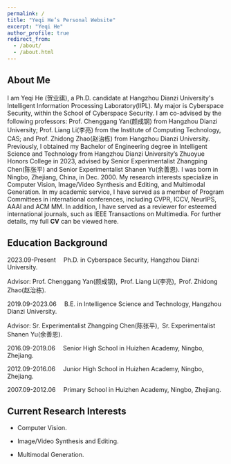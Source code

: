 ```yaml
---
permalink: /
title: "Yeqi He’s Personal Website"
excerpt: "Yeqi He"
author_profile: true
redirect_from: 
  - /about/
  - /about.html
---
```


About Me
------

I am Yeqi He (贺业祺), a Ph.D. candidate at Hangzhou Dianzi University's Intelligent Information Processing Laboratory(IIPL).​ My major is Cyberspace Security, within the School of Cyberspace Security. I am co-advised by the following professors: Prof. <a href="https://faculty.hdu.edu.cn/txgxxy/ycg/main.htm" target="_blank" style="text-decoration: none;">Chenggang Yan(颜成钢)</a> from Hangzhou Dianzi University; Prof. <a href="https://vipl.ict.ac.cn/people/lliang/" target="_blank" style="text-decoration: none;">Liang Li(李亮)</a> from the Institute of Computing Technology, CAS; and Prof. <a href="https://faculty.hdu.edu.cn/wlkjaqxy/zzd/main.htm" target="_blank" style="text-decoration: none;">Zhidong Zhao(赵治栋)</a> from Hangzhou Dianzi University. Previously, I obtained my Bachelor of Engineering degree in Intelligent Science and Technology from Hangzhou Dianzi University’s Zhuoyue Honors College in 2023, advised by Senior Experimentalist <a href="https://faculty.hdu.edu.cn/zdhxy/czp/main.htm" target="_blank" style="text-decoration: none;">Zhangping Chen(陈张平)</a> and Senior Experimentalist <a href="https://faculty.hdu.edu.cn/zdhxy/yse/main.htm" target="_blank" style="text-decoration: none;">Shanen Yu(余善恩)</a>.  I was born in Ningbo, Zhejiang, China, in Dec. 2000. My research interests specialize in Computer Vision, Image/Video Synthesis and Editing, and Multimodal Generation. In my academic service, I have served as a member of Program Committees in international conferences, including CVPR, ICCV,  NeurIPS, AAAI and ACM MM. In addition, I have served as a reviewer for esteemed international journals, such as IEEE Transactions on Multimedia. For further details, my full **CV** can be viewed <a href="http://larryhyq.github.io/files/PersonalCV-zh.pdf" target="_blank" style="text-decoration: none;">here</a>.

Education Background
------

2023.09-Present  &ensp;&ensp;Ph.D. in Cyberspace Security, Hangzhou Dianzi University.

Advisor: Prof. <a href="https://faculty.hdu.edu.cn/txgxxy/ycg/main.htm" target="_blank" style="text-decoration: none;">Chenggang Yan(颜成钢)</a>,&ensp;Prof. <a href="https://vipl.ict.ac.cn/people/lliang/" target="_blank" style="text-decoration: none;">Liang Li(李亮)</a>,&ensp;Prof. <a href="https://faculty.hdu.edu.cn/wlkjaqxy/zzd/main.htm" target="_blank" style="text-decoration: none;">Zhidong Zhao(赵治栋)</a>.

2019.09-2023.06  &ensp;&ensp;B.E. in Intelligence Science and Technology, Hangzhou Dianzi University.

Advisor: Sr. Experimentalist <a href="https://faculty.hdu.edu.cn/zdhxy/czp/main.htm" target="_blank" style="text-decoration: none;">Zhangping Chen(陈张平)</a>,&ensp;Sr. Experimentalist <a href="https://faculty.hdu.edu.cn/zdhxy/yse/main.htm" target="_blank" style="text-decoration: none;">Shanen Yu(余善恩)</a>.

2016.09-2019.06  &ensp;&ensp;Senior High School in Huizhen Academy, Ningbo, Zhejiang.

2012.09-2016.06  &ensp;&ensp;Junior High School in Huizhen Academy, Ningbo, Zhejiang.

2007.09-2012.06  &ensp;&ensp;Primary School in Huizhen Academy, Ningbo, Zhejiang.

Current Research Interests
------

- Computer Vision.

- Image/Video Synthesis and Editing.

- Multimodal Generation.
